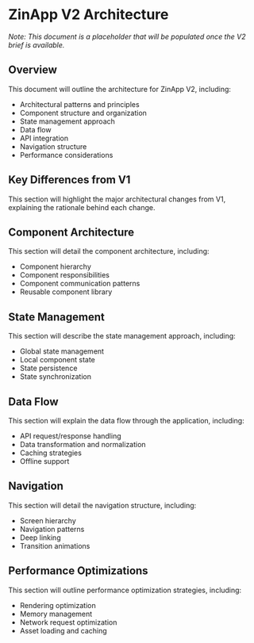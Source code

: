 # ZinApp V2 Architecture

*Note: This document is a placeholder that will be populated once the V2 brief is available.*

## Overview

This document will outline the architecture for ZinApp V2, including:

- Architectural patterns and principles
- Component structure and organization
- State management approach
- Data flow
- API integration
- Navigation structure
- Performance considerations

## Key Differences from V1

This section will highlight the major architectural changes from V1, explaining the rationale behind each change.

## Component Architecture

This section will detail the component architecture, including:

- Component hierarchy
- Component responsibilities
- Component communication patterns
- Reusable component library

## State Management

This section will describe the state management approach, including:

- Global state management
- Local component state
- State persistence
- State synchronization

## Data Flow

This section will explain the data flow through the application, including:

- API request/response handling
- Data transformation and normalization
- Caching strategies
- Offline support

## Navigation

This section will detail the navigation structure, including:

- Screen hierarchy
- Navigation patterns
- Deep linking
- Transition animations

## Performance Optimizations

This section will outline performance optimization strategies, including:

- Rendering optimization
- Memory management
- Network request optimization
- Asset loading and caching
